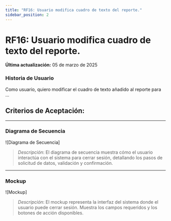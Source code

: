 ```yaml
---
title: "RF16: Usuario modifica cuadro de texto del reporte."  
sidebar_position: 2
---
```


# RF16: Usuario modifica cuadro de texto del reporte.

**Última actualización:** 05 de marzo de 2025

### Historia de Usuario

Como usuario, quiero modificar el cuadro de texto añadido al reporte para ...

  **Criterios de Aceptación:**
  - 

---

### Diagrama de Secuencia

![Diagrama de Secuencia] 

> *Descripción*: El diagrama de secuencia muestra cómo el usuario interactúa con el sistema para cerrar sesión, detallando los pasos de solicitud de datos, validación y confirmación.

---

### Mockup

![Mockup]

> *Descripción*: El mockup representa la interfaz del sistema donde el usuario puede cerrar sesión. Muestra los campos requeridos y los botones de acción disponibles.
